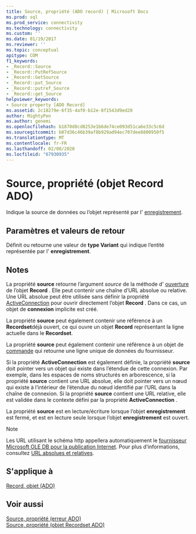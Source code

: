 ```yaml
---
title: Source, propriété (ADO record) | Microsoft Docs
ms.prod: sql
ms.prod_service: connectivity
ms.technology: connectivity
ms.custom: ''
ms.date: 01/19/2017
ms.reviewer: ''
ms.topic: conceptual
apitype: COM
f1_keywords:
- _Record::Source
- _Record::PutRefSource
- _Record::GetSource
- _Record::put_Source
- _Record::putref_Source
- _Record::get_Source
helpviewer_keywords:
- Source property [ADO Record]
ms.assetid: 2c18279e-6f35-4af0-b12e-8f1543d9ed20
author: MightyPen
ms.author: genemi
ms.openlocfilehash: b1870d8cd8253e1b6de74ce093d51ca6e33c5c6d
ms.sourcegitcommit: b87d36c46b39af8b929ad94ec707dee8800950f5
ms.translationtype: MT
ms.contentlocale: fr-FR
ms.lasthandoff: 02/08/2020
ms.locfileid: "67930935"
---
```

# <a name="source-property-ado-record"></a>Source, propriété (objet Record ADO)
Indique la source de données ou l’objet représenté par l' [enregistrement](../../../ado/reference/ado-api/record-object-ado.md).  
  
## <a name="settings-and-return-values"></a>Paramètres et valeurs de retour  
 Définit ou retourne une valeur de **type Variant** qui indique l’entité représentée par l' **enregistrement**.  
  
## <a name="remarks"></a>Notes  
 La propriété **source** retourne l’argument *source* de la méthode d' [ouverture](../../../ado/reference/ado-api/open-method-ado-record.md) de l’objet **Record** . Elle peut contenir une chaîne d’URL absolue ou relative. Une URL absolue peut être utilisée sans définir la propriété [ActiveConnection](../../../ado/reference/ado-api/activeconnection-property-ado.md) pour ouvrir directement l’objet **Record** . Dans ce cas, un objet de **connexion** implicite est créé.  
  
 La propriété **source** peut également contenir une référence à un **Recordset**déjà ouvert, ce qui ouvre un objet **Record** représentant la ligne actuelle dans le **Recordset**.  
  
 La propriété **source** peut également contenir une référence à un objet de [commande](../../../ado/reference/ado-api/command-object-ado.md) qui retourne une ligne unique de données du fournisseur.  
  
 Si la propriété **ActiveConnection** est également définie, la propriété **source** doit pointer vers un objet qui existe dans l’étendue de cette connexion. Par exemple, dans les espaces de noms structurés en arborescence, si la propriété **source** contient une URL absolue, elle doit pointer vers un nœud qui existe à l’intérieur de l’étendue du nœud identifié par l’URL dans la chaîne de connexion. Si la propriété **source** contient une URL relative, elle est validée dans le contexte défini par la propriété **ActiveConnection** .  
  
 La propriété **source** est en lecture/écriture lorsque l’objet **enregistrement** est fermé, et est en lecture seule lorsque l’objet **enregistrement** est ouvert.  
  
> [!NOTE]
>  Les URL utilisant le schéma http appellera automatiquement le [fournisseur Microsoft OLE DB pour la publication Internet](../../../ado/guide/appendixes/microsoft-ole-db-provider-for-internet-publishing.md). Pour plus d’informations, consultez [URL absolues et relatives](../../../ado/guide/data/absolute-and-relative-urls.md).  
  
## <a name="applies-to"></a>S'applique à  
 [Record, objet (ADO)](../../../ado/reference/ado-api/record-object-ado.md)  
  
## <a name="see-also"></a>Voir aussi  
 [Source, propriété (erreur ADO)](../../../ado/reference/ado-api/source-property-ado-error.md)   
 [Source, propriété (objet Recordset ADO)](../../../ado/reference/ado-api/source-property-ado-recordset.md)
